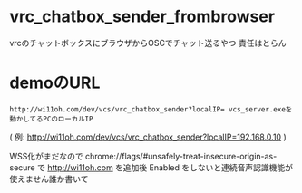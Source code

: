 # vrc_chatbox_sender_frombrowser
vrcのチャットボックスにブラウザからOSCでチャット送るやつ
責任はとらん

# demoのURL

`http://wi11oh.com/dev/vcs/vrc_chatbox_sender?localIP= vcs_server.exeを動かしてるPCのローカルIP`

( 例: http://wi11oh.com/dev/vcs/vrc_chatbox_sender?localIP=192.168.0.10 )

WSS化がまだなので chrome://flags/#unsafely-treat-insecure-origin-as-secure で http://wi11oh.com を追加後 Enabled をしないと連続音声認識機能が使えません誰か書いて
